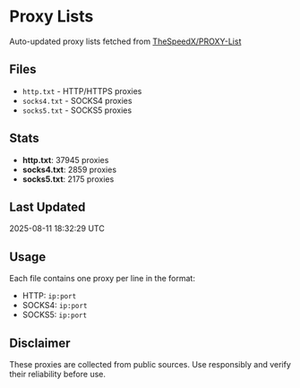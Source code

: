 # Proxy Lists

Auto-updated proxy lists fetched from [TheSpeedX/PROXY-List](https://github.com/TheSpeedX/PROXY-List)

## Files

- `http.txt` - HTTP/HTTPS proxies
- `socks4.txt` - SOCKS4 proxies
- `socks5.txt` - SOCKS5 proxies

## Stats
- **http.txt**: 37945 proxies
- **socks4.txt**: 2859 proxies
- **socks5.txt**: 2175 proxies

## Last Updated

2025-08-11 18:32:29 UTC

## Usage

Each file contains one proxy per line in the format:
- HTTP: `ip:port`
- SOCKS4: `ip:port`
- SOCKS5: `ip:port`

## Disclaimer

These proxies are collected from public sources. Use responsibly and verify their reliability before use.
